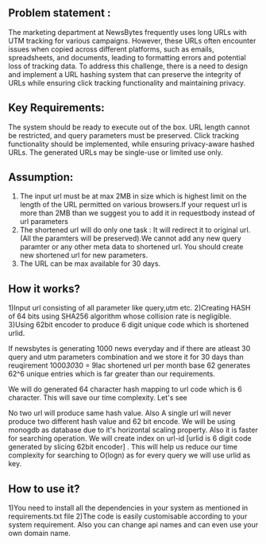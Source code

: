 ## Problem statement :

The marketing department at NewsBytes frequently uses long URLs with UTM tracking for various campaigns. However, these URLs often encounter issues when copied across different platforms, such as emails, spreadsheets, and documents, leading to formatting errors and potential loss of tracking data. To address this challenge, there is a need to design and implement a URL hashing system that can preserve the integrity of URLs while ensuring click tracking functionality and maintaining privacy.

## Key Requirements:

The system should be ready to execute out of the box.
URL length cannot be restricted, and query parameters must be preserved.
Click tracking functionality should be implemented, while ensuring privacy-aware hashed URLs.
The generated URLs may be single-use or limited use only.


## Assumption:
1) The input url must be at max 2MB in size which is highest limit on the length of the URL permitted on various browsers.If your request url is more than 2MB than we suggest you to add it in requestbody instead of url parameters
2) The shortened url will do only one task : It will redirect it to original url.(All the paramters will be preserved).We cannot add any new query paramter or any other meta data to shortened url. You should create new shortened url for new parameters.
3) The URL can be max available for 30 days.

## How it works?

1)Input url consisting of all parameter like query,utm etc.
2)Creating HASH of 64 bits using SHA256 algorithm whose collision rate is negligible.
3)Using 62bit encoder to produce 6 digit unique code which is shortened urlid.

If newsbytes is generating 1000 news everyday and if there are atleast 30 query and utm parameters combination and we store it for 30 days than 
    reuqirement 1000*30*30 = 9lac shortened url per month
    base 62 generates 62^6 unique entries which is far greater than our requirements.
    

We will do generated 64 character hash mapping to url code which is 6 character.
This will save our time complexity. Let's see

No two url will produce same hash value. Also A single url will never produce two different hash value and 62 bit encode.
We will be using monogdb as database due to it's horizontal scaling property. Also it is faster for searching operation.
We will create index on url-id [urlid is 6 digit code generated by slicing 62bit encoder] . This will help us reduce our time complexity for searching to O(logn) as for every query we will use urlid as key.

## How to use it?
1)You need to install all the dependencies in your system as mentioned in requirements.txt file
2)The code is easily customisable according to your system requirement. Also you can change api names and can even use your own domain name.

